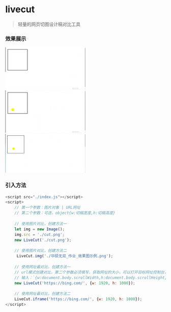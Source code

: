# livecut

> 轻量的网页切图设计稿对比工具

### 效果展示

<img src="./docs/tian.gif" alt="tian.gif" width="50%" />
<img src="./docs/baoxiaohe.gif" alt="baoxiaohe.gif" width="50%" />
<img src="./docs/tencent.gif" alt="tencent.gif" width="50%" />

### 引入方法

```javascript
<script src="./index.js"></script>
<script>
    // 第一个参数：图片对象 | URL网址
    // 第二个参数：可选，object{w:切稿宽度,h:切稿高度}

    // 使用图片对比，创建方法一
    let img = new Image();
    img.src = './cut.png';
    new LiveCut('./cut.png');

    // 使用图片对比，创建方法二
     LiveCut.img('./华硕无双_作业_效果图示例.png');

    // 使用网址最对比，创建方法一
    // url模式创建对比，第二个参数必须填写，获取网址的大小，可以打开目标网址控制台，
    // 输入：`{w:document.body.scrollWidth,h:document.body.scrollHeight}`，复制结果填入
    new LiveCut('https://bing.com/', {w: 1920, h: 1000});

    // 使用网址最对比，创建方法二
    LiveCut.iframe('https://bing.com/', {w: 1920, h: 1000});
</script>
```
